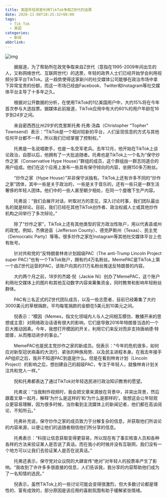 ```yaml
---
title: 美国年轻政客利用TikTok争取Z世代的选票
date: 2020-11-08T18:25:32+08:00
tags:
  - Tik Tok
  - 美国
categories:
  - 新闻
abbrlink:
---
```


![img](https://cdn.jsdelivr.net/gh/yakeing/Documentation@main/Hexo/images/42b3-kcieyvz5309212.jpg)

　　据报道，为了帮助所在政党争取来自Z世代（意指在1995-2009年间出生的人，又称网络世代、互联网世代）的选票，年轻的政界人士们已经开始学会利用视频分享平台TikTok。这一趋势使得这家新兴的社交媒体公司能够在政治市场中拿下异常宝贵的份额，而这一市场已经由Facebook、Twitter和Instagram等社交媒体平台主导了十多年之久。

　　根据对公开数据的分析，在使用TikTok的1亿美国用户中，大约15%将在今年首次参与大选投票。据媒体此前报道，TikTok应用中有大约60%的用户年龄在16岁到24岁之间。

　　来自密西西比州29岁的克里斯托弗·托弗·汤森（Christopher "Topher" Townsend）表示：“TikTok是一个相对较新的平台，人们呈现信息的方式与其他任何平台都不一样，所以我们已经掌握了控制权。”

　　托弗是一名说唱歌手，也是一名空军老兵。去年12月，他开始在TikTok上谈论政治，自那以后，他拥有了一大批追随者。托弗也是TikTok上一个名为“保守炒作之家（Conservative Hype House）”群组的成员，这个群组由一群志同道合的用户组成。他们在这个应用上发布一些具有保守倾向的内容，坐拥150多万粉丝。

　　“炒作之家（Hype House）”并非保守派独有。TikTok上还有许多不同的“炒作之家”团体，其中一些是关于政治的，一些是关于音乐的，还有一些只是一群生活奢侈的年轻人团体。他们中的一些人甚至朝夕相处，在同一个屋檐下生产内容。

　　托弗说：“我们会展开对话，听取对方的意见，深入讨论时事，我们团队最出名的就是辩论。目前，我们已经在其他TikTok创作者、政治权威人士或其他炒作机构之间举行了多次辩论。”

　　除了“炒作之家”，TikTok上还有其他类型的官方政治性账户，用以代表县或州的政党。例如，杰佛逊县（Jefferson County）、德克萨斯州（Texas）、民主党（Democratic Party）等等。很多炒作之家在Instagram等其他社交媒体平台上也有账号。

　　针对共和党的“反特朗普林肯计划超级PAC（The anti-Trump Lincoln Project super PAC）”也有一个TikTok账户，拥有约4万名粉丝。MemePAC是TikTok上第一个由Z世代运营的PAC，该账户向其约31万名粉丝推送反特朗普的内容。

　　大约两个月之前，18岁的杰姬·倪（Jackie Ni）创办了MemePAC，这个账户利用社交媒体上的图片和其他互动数字内容来筹集资金，同时教育和影响年轻粉丝群体。

　　PAC有三名正式的Z世代团队成员，以及一些志愿者，目前已经筹集了大约3000美元的草根捐款，平均每笔捐款的金额在5美元到10美元之间。

　　倪表示：“模因（Memes，指文化领域内人与人之间相互模仿、散播开来的思想或主意）对网络政治话语有很大的影响，它们是导致2016年特朗普当选的一个巨大推动因素。今年，我想打开模因的开关，利用它们来反对而非支持唐纳德·特朗普，从而推动进步的事业。”

　　MemePAC也是民主党炒作之家的新成员。倪表示：“今年的危机很多，如何应对新型冠状病毒的大流行、紧张的种族局势、以及民主进程本身。在我去年接手AP组织之后，我并不知道PAC到底是什么。但是在看到林肯计划（Lincoln Project）的影响之后，想创建自己的超级PAC，专注于年轻人，就像林肯计划关注共和党人一样。”

　　倪和托弗都表达了通过TikTok对年轻选民进行政治知识教育的愿望。

　　托弗说：“当我制作视频时，我会把文章来源放在背景中，并突出背景，然后跟着文章一起月，解释‘为什么是这样的’和‘为什么是那样的’。我想这会让年轻观众更容易理解，因为很多时候，当你看到主流媒体上的新闻记者，他们都在高谈阔论、不知所云。”

　　托弗补充说，保守炒作之家的成员致力于分解复杂的信息，并获取他们所谈论的内容来源，以便让他们的追随者相信他们所分享的信息。

　　托弗表示：“科技让信息获取变得更容易，所以现在有了事实核查人员和各种各样的方法来验证某人是否说了真话。而在我小的时候并没有互联网，我们没有一个地方可以让我们去验证某人是否在说真话。”

　　托弗还表示，保守党对众议院的大肆宣传“绝对”对年轻人的投票率产生了影响。“我收到了许许多多很直接的信息，人们告诉我，我分享的内容帮助他们成为了一名知情的选民。”

　　倪表示，虽然TikTok上的一些讨论可能会变得很激烈，但大多数讨论都是理性的、富有成效的，部分原因是该应用的喜剧氛围有助于缓解紧张情绪。